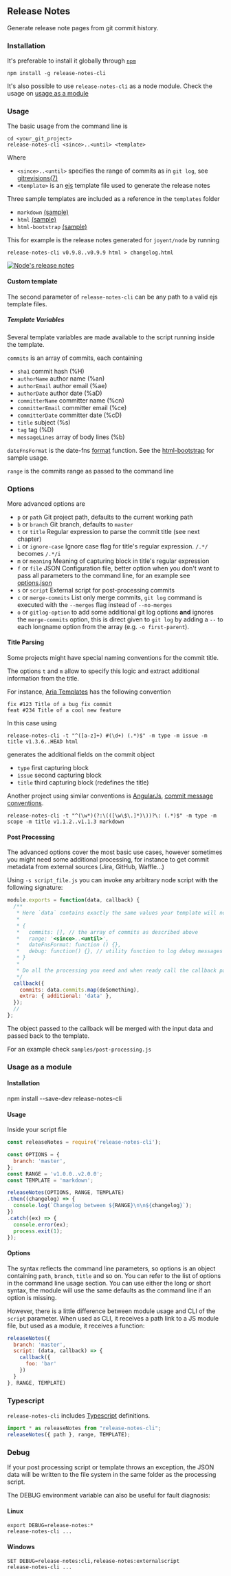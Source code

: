 ## Release Notes

Generate release note pages from git commit history.

### Installation

It's preferable to install it globally through [`npm`](https://www.npmjs.com/package/release-notes-cli)

    npm install -g release-notes-cli

It's also possible to use `release-notes-cli` as a node module. Check the usage on [usage as a module](#Usage_as_a_module)

### Usage

The basic usage from the command line is

    cd <your_git_project>
    release-notes-cli <since>..<until> <template>

Where

* `<since>..<until>` specifies the range of commits as in `git log`, see [gitrevisions(7)](http://www.kernel.org/pub/software/scm/git/docs/gitrevisions.html)
* `<template>` is an [ejs](https://github.com/visionmedia/ejs) template file used to generate the release notes

Three sample templates are included as a reference in the `templates` folder

 * `markdown` [(sample)](https://github.com/nomi9995/release-notes-cli/blob/master/samples/output-markdown.md)
 * `html` [(sample)](http://htmlpreview.github.io/?https://github.com/nomi9995/release-notes-cli/blob/master/samples/output-html.html)
 * `html-bootstrap` [(sample)](http://htmlpreview.github.io/?https://github.com/nomi9995/release-notes-cli/blob/master/samples/output-html-bootstrap.html)

This for example is the release notes generated for `joyent/node` by running

    release-notes-cli v0.9.8..v0.9.9 html > changelog.html

[<img src="https://github.com/nomi9995/release-notes-cli/raw/master/samples/node_thumb.png" alt="Node's release notes">](https://github.com/nomi9995/release-notes-cli/raw/master/samples/node.png)


#### Custom template

The second parameter of `release-notes-cli` can be any path to a valid ejs template files.

##### Template Variables

Several template variables are made available to the script running inside the template.

`commits` is an array of commits, each containing

* `sha1` commit hash (%H)
* `authorName` author name (%an)
* `authorEmail` author email (%ae)
* `authorDate` author date (%aD)
* `committerName` committer name (%cn)
* `committerEmail` committer email (%ce)
* `committerDate` committer date (%cD)
* `title` subject (%s)
* `tag` tag (%D)
* `messageLines` array of body lines (%b)

`dateFnsFormat` is the date-fns [format](https://date-fns.org/docs/format) function. See the [html-bootstrap](https://github.com/nomi9995/release-notes-cli/blob/master/templates/html-bootstrap.ejs) for sample usage.

`range` is the commits range as passed to the command line

### Options

More advanced options are

* `p` or `path` Git project path, defaults to the current working path
* `b` or `branch` Git branch, defaults to `master`
* `t` or `title` Regular expression to parse the commit title (see next chapter)
* `i` or `ignore-case` Ignore case flag for title's regular expression. `/.*/` becomes `/.*/i`
* `m` or `meaning` Meaning of capturing block in title's regular expression
* `f` or `file` JSON Configuration file, better option when you don't want to pass all parameters to the command line, for an example see [options.json](https://github.com/nomi9995/release-notes-cli/blob/master/options.json)
* `s` or `script` External script for post-processing commits
* `c` or `merge-commits` List only merge commits, `git log` command is executed with the `--merges` flag instead of `--no-merges`
* `o` or `gitlog-option` to add some additional git log options **and** ignores the `merge-commits` option, this is direct given to `git log` by adding a `--` to each longname option from the array (e.g. `-o first-parent`).

#### Title Parsing

Some projects might have special naming conventions for the commit title.

The options `t` and `m` allow to specify this logic and extract additional information from the title.

For instance, [Aria Templates](https://github.com/nomi9995/nomi9995) has the following convention

    fix #123 Title of a bug fix commit
    feat #234 Title of a cool new feature

In this case using

```
release-notes-cli -t "^([a-z]+) #(\d+) (.*)$" -m type -m issue -m title v1.3.6..HEAD html
```

generates the additional fields on the commit object

* `type` first capturing block
* `issue` second capturing block
* `title` third capturing block (redefines the title)


Another project using similar conventions is [AngularJs](https://github.com/angular/angular.js), [commit message conventions](https://docs.google.com/document/d/1QrDFcIiPjSLDn3EL15IJygNPiHORgU1_OOAqWjiDU5Y/edit#).

```
release-notes-cli -t "^(\w*)(?:\(([\w\$\.]*)\))?\: (.*)$" -m type -m scope -m title v1.1.2..v1.1.3 markdown
```

#### Post Processing

The advanced options cover the most basic use cases, however sometimes you might need some additional processing, for instance to get commit metadata from external sources (Jira, GitHub, Waffle...)

Using `-s script_file.js` you can invoke any arbitrary node script with the following signature:

```js
module.exports = function(data, callback) {
  /**
   * Here `data` contains exactly the same values your template will normally receive. e.g.
   *
   * {
   *   commits: [], // the array of commits as described above
   *   range: '<since>..<until>',
   *   dateFnsFormat: function () {},
   *   debug: function() {}, // utility function to log debug messages
   * }
   *
   * Do all the processing you need and when ready call the callback passing the new data structure
   */
  callback({
    commits: data.commits.map(doSomething),
    extra: { additional: 'data' },
  });
  //
};
```

The object passed to the callback will be merged with the input data and passed back to the template.

For an example check `samples/post-processing.js`


### Usage as a module

#### Installation

   npm install --save-dev release-notes-cli

#### Usage

Inside your script file

```js
const releaseNotes = require('release-notes-cli');

const OPTIONS = {
  branch: 'master',
};
const RANGE = 'v1.0.0..v2.0.0';
const TEMPLATE = 'markdown';

releaseNotes(OPTIONS, RANGE, TEMPLATE)
.then((changelog) => {
  console.log(`Changelog between ${RANGE}\n\n${changelog}`);
})
.catch((ex) => {
  console.error(ex);
  process.exit(1);
});
```

#### Options

The syntax reflects the command line parameters, so options is an object containing `path`, `branch`, `title` and so on. You can refer to the list of options in the command line usage section. You can use either the long or short syntax, the module will use the same defaults as the command line if an option is missing.

However, there is a little difference between module usage and CLI of the `script` parameter. When used as CLI, it receives a path link to a JS module file, but used as a module, it receives a function:

```js
releaseNotes({
  branch: 'master',
  script: (data, callback) => {
    callback({
      foo: 'bar'
    })
  }
}, RANGE, TEMPLATE)
```

### Typescript

`release-notes-cli` includes [Typescript](http://www.typescriptlang.org/) definitions.

```ts
import * as releaseNotes from "release-notes-cli";
releaseNotes({ path }, range, TEMPLATE);
```


### Debug
If your post processing script or template throws an exception, the JSON data will be written to the file system in the same folder as the processing script.

The DEBUG environment variable can also be useful for fault diagnosis:

#### Linux
    export DEBUG=release-notes:*
    release-notes-cli ...

#### Windows

    SET DEBUG=release-notes:cli,release-notes:externalscript
    release-notes-cli ...
